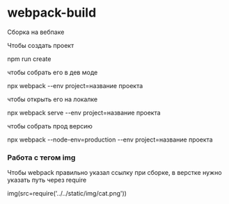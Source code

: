 # webpack-build

Сборка на вебпаке

Чтобы создать проект

npm run create

чтобы собрать его в дев моде

npx webpack --env project=название проекта

чтобы открыть его на локалке

npx webpack serve --env project=название проекта

чтобы собрать прод версию

npx webpack --node-env=production --env project=название проекта

### Работа с тегом img

Чтобы webpack правильно указал ссылку при сборке, в верстке нужно указать путь через require

img(src=require('../../static/img/cat.png'))
